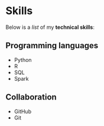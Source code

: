 # Skills

Below is a _list_ of my **technical skills**:

## Programming languages
- Python
- R
- SQL
- Spark

## Collaboration
- GitHub
- Git

